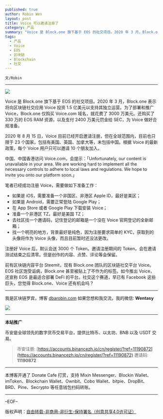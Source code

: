 ```yaml
---
published: true
author: Robin Wen
layout: post
title: Voice 可以邀请注册了
category: 产品
summary: "Voice 是 Block.one 旗下基于 EOS 的社交项目。2020 年 3 月，Block.one 表示将向区块链社交应用 Voice 投资 1.5 亿美元以支持其独立运营。为了部署和推广 Voice，Block.one 仅购买 Voice.com 域名，就花费了 3000 万美元。还购买了 330 万的 EOS RAM 资源，以及支付 2400 万美元罚金给 SEC，为 Voice 做好合规准备。前有区块链内容平台 Steemit，现有 Block.one 团队的区块链社交平台 Voice。EOS 社区饱受诟病，Block.one 甚至被贴上了不作为的标签。如今推出 Voice，还宣称 EOS 是最适合部署 DeFi 的平台。社交这个赛道，早已有 Facebook 这些巨头，您觉得 Block.one、Voice 还有机会吗？"
tags:
  - 产品
  - Voice
  - EOS
  - 区块链
  - Blockchain
  - 社交
---
```


`文/Robin`

***

![](https://cdn.dbarobin.com/oyjku84.png)

Voice 是 Block.one 旗下基于 EOS 的社交项目。2020 年 3 月，Block.one 表示将向区块链社交应用 Voice 投资 1.5 亿美元以支持其独立运营。为了部署和推广 Voice，Block.one 仅购买 Voice.com 域名，就花费了 3000 万美元。还购买了 330 万的 EOS RAM 资源，以及支付 2400 万美元罚金给 SEC，为 Voice 做好合规准备。

2020 年 8 月 15 日，Voice 目前已经开启邀请注册，但在全球范围内，目前也只限于 23 个国家，包括有美国、英国、加拿大等，未包括中国。根据 Voice 的最新政策，每个 Voice 用户只可以邀请 10 个朋友加入。

中国、中国香港访问 Voice.com，会提示：「Unfortunately, our content is unavailable in your area. We are working hard to implement all the necessary controls to adhere to local laws and regulations. We hope to invite you onto our platform soon.」

笔者已经成功注册 Voice，需要做如下准备工作：

* 如果是 iOS，需要准备一个非国区、非港区 Apple ID，最好是美区；
* 如果是 Android，需要正常登陆 Google Play；
* 在 App Store 或者 Google Play 下载安装 Voice；
* 准备一个非港区 TZ，最好是美国 TZ；
* 去社区找一个邀请码，记住登记的邮箱是一个没在 Voice 官网登记的全新邮箱；
* 找一个明亮的地方，背景最好是纯色，因为注册要求简单的 KYC，获取到的头像将作为 Voice 头像，而且目前暂时还没法更改。

注册好 Voice 后，默认会送 3000 个 Token。邀请注册期间的 Token，会在邀请测试结束之后清零。但是创作的内容、点赞、评论等会保留。

前有区块链内容平台 Steemit，现有 Block.one 团队的区块链社交平台 Voice。EOS 社区饱受诟病，Block.one 甚至被贴上了不作为的标签。如今推出 Voice，还宣称 EOS 是最适合部署 DeFi 的平台。社交这个赛道，早已有 Facebook 这些巨头，您觉得 Block.one、Voice 还有机会吗？

***

我是区块链罗宾，博客 [dbarobin.com](https://dbarobin.com/)
如果您想和我交流，我的微信: **Wentasy**

![](https://cdn.dbarobin.com/v4yywe2.png)

***

**本站推广**

币安是全球领先的数字货币交易平台，提供比特币、以太坊、BNB 以及 USDT 交易。

> 币安注册: [https://accounts.binancezh.io/cn/register/?ref=11190872](https://accounts.binancezh.io/cn/register/?ref=11190872)
> 邀请码: **11190872**

***

本博客开通了 Donate Cafe 打赏，支持 Mixin Messenger、Blockin Wallet、imToken、Blockchain Wallet、Ownbit、Cobo Wallet、bitpie、DropBit、BRD、Pine、Secrypto 等任意钱包扫码转账。

<center>
    <div class="--donate-button"
         data-button-id="f8b9df0d-af9a-460d-8258-d3f435445075"
    ></div>
</center>

***

–EOF–

版权声明：[自由转载-非商用-非衍生-保持署名（创意共享4.0许可证）](http://creativecommons.org/licenses/by-nc-nd/4.0/deed.zh)
